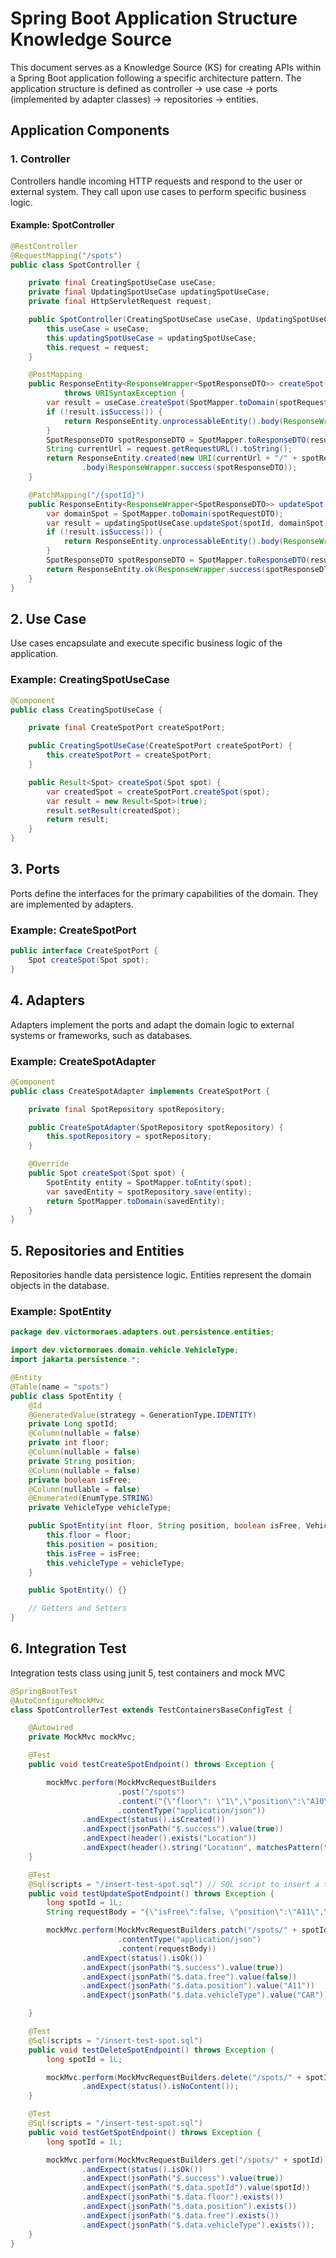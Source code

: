 # Spring Boot Application Structure Knowledge Source

This document serves as a Knowledge Source (KS) for creating APIs within a Spring Boot application following a specific architecture pattern. The application structure is defined as controller -> use case -> ports (implemented by adapter classes) -> repositories -> entities.

## Application Components

### 1. Controller

Controllers handle incoming HTTP requests and respond to the user or external system. They call upon use cases to perform specific business logic.

#### Example: SpotController

```java
@RestController
@RequestMapping("/spots")
public class SpotController {

    private final CreatingSpotUseCase useCase;
    private final UpdatingSpotUseCase updatingSpotUseCase;
    private final HttpServletRequest request;

    public SpotController(CreatingSpotUseCase useCase, UpdatingSpotUseCase updatingSpotUseCase, HttpServletRequest request) {
        this.useCase = useCase;
        this.updatingSpotUseCase = updatingSpotUseCase;
        this.request = request;
    }

    @PostMapping
    public ResponseEntity<ResponseWrapper<SpotResponseDTO>> createSpot(@RequestBody SpotRequestDTO spotRequestDTO)
            throws URISyntaxException {
        var result = useCase.createSpot(SpotMapper.toDomain(spotRequestDTO));
        if (!result.isSuccess()) {
            return ResponseEntity.unprocessableEntity().body(ResponseWrapper.error(result.getErrorMessage()));
        }
        SpotResponseDTO spotResponseDTO = SpotMapper.toResponseDTO(result.getResult());
        String currentUrl = request.getRequestURL().toString();
        return ResponseEntity.created(new URI(currentUrl + "/" + spotResponseDTO.getSpotId()))
                .body(ResponseWrapper.success(spotResponseDTO));
    }

    @PatchMapping("/{spotId}")
    public ResponseEntity<ResponseWrapper<SpotResponseDTO>> updateSpot(@PathVariable Long spotId, @RequestBody SpotRequestDTO spotRequestDTO) {
        var domainSpot = SpotMapper.toDomain(spotRequestDTO);
        var result = updatingSpotUseCase.updateSpot(spotId, domainSpot);
        if (!result.isSuccess()) {
            return ResponseEntity.unprocessableEntity().body(ResponseWrapper.error(result.getErrorMessage()));
        }
        SpotResponseDTO spotResponseDTO = SpotMapper.toResponseDTO(result.getResult());
        return ResponseEntity.ok(ResponseWrapper.success(spotResponseDTO));
    }
}
```

## 2. Use Case
Use cases encapsulate and execute specific business logic of the application.

### Example: CreatingSpotUseCase

```java
@Component
public class CreatingSpotUseCase {

    private final CreateSpotPort createSpotPort;

    public CreatingSpotUseCase(CreateSpotPort createSpotPort) {
        this.createSpotPort = createSpotPort;
    }

    public Result<Spot> createSpot(Spot spot) {
        var createdSpot = createSpotPort.createSpot(spot);
        var result = new Result<Spot>(true);
        result.setResult(createdSpot);
        return result;
    }
}
```
## 3. Ports

Ports define the interfaces for the primary capabilities of the domain. They are implemented by adapters.

### Example: CreateSpotPort

```java
public interface CreateSpotPort {
    Spot createSpot(Spot spot);
}
````

## 4. Adapters
Adapters implement the ports and adapt the domain logic to external systems or frameworks, such as databases.

### Example: CreateSpotAdapter

```java
@Component
public class CreateSpotAdapter implements CreateSpotPort {

    private final SpotRepository spotRepository;

    public CreateSpotAdapter(SpotRepository spotRepository) {
        this.spotRepository = spotRepository;
    }

    @Override
    public Spot createSpot(Spot spot) {
        SpotEntity entity = SpotMapper.toEntity(spot);
        var savedEntity = spotRepository.save(entity);
        return SpotMapper.toDomain(savedEntity);
    }
}
```
## 5. Repositories and Entities
Repositories handle data persistence logic. Entities represent the domain objects in the database.

### Example: SpotEntity
```java
package dev.victormoraes.adapters.out.persistence.entities;

import dev.victormoraes.domain.vehicle.VehicleType;
import jakarta.persistence.*;

@Entity
@Table(name = "spots")
public class SpotEntity {
    @Id
    @GeneratedValue(strategy = GenerationType.IDENTITY)
    private Long spotId;
    @Column(nullable = false)
    private int floor;
    @Column(nullable = false)
    private String position;
    @Column(nullable = false)
    private boolean isFree;
    @Column(nullable = false)
    @Enumerated(EnumType.STRING)
    private VehicleType vehicleType;

    public SpotEntity(int floor, String position, boolean isFree, VehicleType vehicleType) {
        this.floor = floor;
        this.position = position;
        this.isFree = isFree;
        this.vehicleType = vehicleType;
    }

    public SpotEntity() {}

    // Getters and Setters
}
```

## 6. Integration Test
Integration tests class using junit 5, test containers and mock MVC

```java
@SpringBootTest
@AutoConfigureMockMvc
class SpotControllerTest extends TestContainersBaseConfigTest {

    @Autowired
    private MockMvc mockMvc;

    @Test
    public void testCreateSpotEndpoint() throws Exception {

        mockMvc.perform(MockMvcRequestBuilders
                        .post("/spots")
                        .content("{\"floor\": \"1\",\"position\":\"A10\",\"isFree\":true,\"vehicleType\":\"CAR\"}")
                        .contentType("application/json"))
                .andExpect(status().isCreated())
                .andExpect(jsonPath("$.success").value(true))
                .andExpect(header().exists("Location"))
                .andExpect(header().string("Location", matchesPattern(".*\\/spots\\/\\d+")));
    }

    @Test
    @Sql(scripts = "/insert-test-spot.sql") // SQL script to insert a test spot
    public void testUpdateSpotEndpoint() throws Exception {
        long spotId = 1L;
        String requestBody = "{\"isFree\":false, \"position\":\"A11\",\"vehicleType\":\"CAR\"}";

        mockMvc.perform(MockMvcRequestBuilders.patch("/spots/" + spotId)
                        .contentType("application/json")
                        .content(requestBody))
                .andExpect(status().isOk())
                .andExpect(jsonPath("$.success").value(true))
                .andExpect(jsonPath("$.data.free").value(false))
                .andExpect(jsonPath("$.data.position").value("A11"))
                .andExpect(jsonPath("$.data.vehicleType").value("CAR"));

    }

    @Test
    @Sql(scripts = "/insert-test-spot.sql")
    public void testDeleteSpotEndpoint() throws Exception {
        long spotId = 1L;

        mockMvc.perform(MockMvcRequestBuilders.delete("/spots/" + spotId))
                .andExpect(status().isNoContent());
    }

    @Test
    @Sql(scripts = "/insert-test-spot.sql")
    public void testGetSpotEndpoint() throws Exception {
        long spotId = 1L;

        mockMvc.perform(MockMvcRequestBuilders.get("/spots/" + spotId))
                .andExpect(status().isOk())
                .andExpect(jsonPath("$.success").value(true))
                .andExpect(jsonPath("$.data.spotId").value(spotId))
                .andExpect(jsonPath("$.data.floor").exists())
                .andExpect(jsonPath("$.data.position").exists())
                .andExpect(jsonPath("$.data.free").exists())
                .andExpect(jsonPath("$.data.vehicleType").exists());
    }
}
```